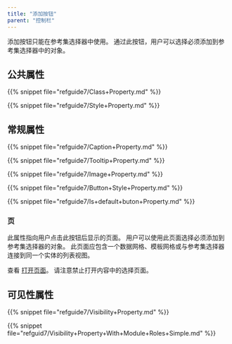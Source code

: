 ```yaml
---
title: "添加按钮"
parent: "控制栏"
---
```



添加按钮只能在参考集选择器中使用。 通过此按钮，用户可以选择必须添加到参考集选择器中的对象。

## 公共属性

{{% snippet file="refguide7/Class+Property.md" %}}

{{% snippet file="refguide7/Style+Property.md" %}}

## 常规属性

{{% snippet file="refguide7/Caption+Property.md" %}}

{{% snippet file="refguide7/Tooltip+Property.md" %}}

{{% snippet file="refguide7/Image+Property.md" %}}

{{% snippet file="refguide7/Button+Style+Property.md" %}}

{{% snippet file="refguide7/Is+default+buton+Property.md" %}}

### 页

此属性指向用户点击此按钮后显示的页面。 用户可以使用此页面选择必须添加到参考集选择器的对象。 此页面应包含一个数据网格、模板网格或与参考集选择器连接到同一个实体的列表视图。

查看 [打开页面](opening-pages)。 请注意禁止打开内容中的选择页面。

## 可见性属性

{{% snippet file="refguide7/Visibility+Property.md" %}}

{{% snippet file="refguid7/Visibility+Property+With+Module+Roles+Simple.md" %}}
